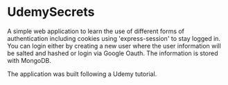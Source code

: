 # UdemySecrets
A simple web application to learn the use of different forms of authentication including cookies using 'express-session' to stay logged in.
You can login either by creating a new user where the user information will be salted and hashed or login via Google Oauth. The information is stored with MongoDB.

The application was built following a Udemy tutorial.

